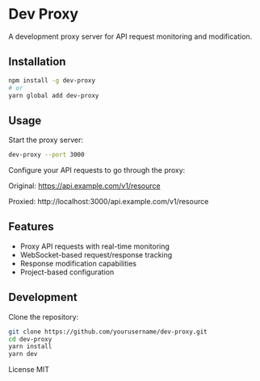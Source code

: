 # Dev Proxy

A development proxy server for API request monitoring and modification.

## Installation

```bash
npm install -g dev-proxy
# or
yarn global add dev-proxy
```

## Usage

Start the proxy server:

```bash
dev-proxy --port 3000
```

Configure your API requests to go through the proxy:

Original: https://api.example.com/v1/resource

Proxied: http://localhost:3000/api.example.com/v1/resource

## Features

- Proxy API requests with real-time monitoring
- WebSocket-based request/response tracking
- Response modification capabilities
- Project-based configuration

## Development

Clone the repository:

```bash
git clone https://github.com/yourusername/dev-proxy.git
cd dev-proxy
yarn install
yarn dev
```

License
MIT